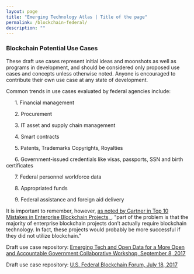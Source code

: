 ```yaml
---
layout: page
title: "Emerging Technology Atlas | Title of the page"
permalink: /blockchain-federal/
description: ""
---
```


### Blockchain Potential Use Cases

<p>These draft use cases represent initial ideas and moonshots as well as programs in development, and should be considered only proposed use cases and concepts unless otherwise noted. Anyone is encouraged to contribute their own use case at any state of development. 

<p> Common trends in use cases evaluated by federal agencies include: 
<p>&nbsp;&nbsp;&nbsp;&nbsp;&nbsp;&nbsp;1. Financial management
<p>&nbsp;&nbsp;&nbsp;&nbsp;&nbsp;&nbsp;2. Procurement
<p>&nbsp;&nbsp;&nbsp;&nbsp;&nbsp;&nbsp;3. IT asset and supply chain management
<p>&nbsp;&nbsp;&nbsp;&nbsp;&nbsp;&nbsp;4. Smart contracts
<p>&nbsp;&nbsp;&nbsp;&nbsp;&nbsp;&nbsp;5. Patents, Trademarks Copyrights, Royalties
<p>&nbsp;&nbsp;&nbsp;&nbsp;&nbsp;&nbsp;6. Government-issued credentials like visas, passports, SSN and birth certificates
<p>&nbsp;&nbsp;&nbsp;&nbsp;&nbsp;&nbsp;7. Federal personnel workforce data
<p>&nbsp;&nbsp;&nbsp;&nbsp;&nbsp;&nbsp;8. Appropriated funds
<p>&nbsp;&nbsp;&nbsp;&nbsp;&nbsp;&nbsp;9. Federal assistance and foreign aid delivery</p>

It is important to remember, however, <a href="https://www.gartner.com/smarterwithgartner/top-10-mistakes-in-enterprise-blockchain-projects/"><span> as noted by Gartner in Top 10 Mistakes in Enterprise Blockchain Projects, </span></a>, "part of the problem is that the majority of enterprise blockchain projects don’t actually require blockchain technology. In fact, these projects would probably be more successful if they did not utilize blockchain." </p>

<p>Draft use case repository: <a href="/emerging-technology-atlas/blockchain-workshop/"><span>Emerging Tech and Open Data for a More Open and Accountable Government Collaborative Workshop, September 8, 2017</span></a></p>
   
<p>Draft use case repository: <a href="/emerging-technology-atlas/blockchain-forum/"><span>U.S. Federal Blockchain Forum, July 18, 2017</span></a></p>

